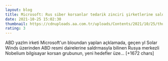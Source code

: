 ```yaml
--- 
layout: blog
title: Microsoft: Rus siber korsanlar tedarik zinciri şirketlerine saldırıyor
date: 2021-10-25 15:02:30
thumbnail: https://cdnuploads.aa.com.tr/uploads/Contents/2021/10/25/thumbs_b_c_ad9b1fff770dac53e29c2cbfb73cd6d0.jpg?v=180459
rating: 3
---
```

ABD yazlm irketi Microsoft'un bloundan yaplan açklamada, geçen yl Solar Winds üzerinden ABD resmi dairelerine saldrmasyla bilinen Rusya merkezli Nobelium bilgisayar korsan grubunun, yeni hedefler üze… [+1672 chars]